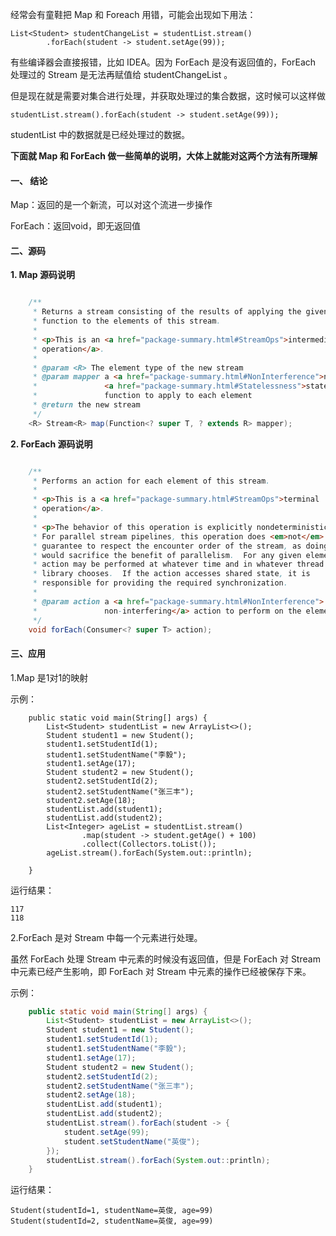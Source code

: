 经常会有童鞋把 Map 和 Foreach 用错，可能会出现如下用法：

```
List<Student> studentChangeList = studentList.stream()
        .forEach(student -> student.setAge(99));
```

有些编译器会直接报错，比如 IDEA。因为 ForEach 是没有返回值的，ForEach 处理过的 Stream 是无法再赋值给 studentChangeList 。

但是现在就是需要对集合进行处理，并获取处理过的集合数据，这时候可以这样做

```
studentList.stream().forEach(student -> student.setAge(99));
```

studentList 中的数据就是已经处理过的数据。

**下面就 Map 和 ForEach 做一些简单的说明，大体上就能对这两个方法有所理解**

#### 一、 结论
Map：返回的是一个新流，可以对这个流进一步操作

ForEach：返回void，即无返回值

#### 二、源码

**1. Map 源码说明**

```java

    /**
     * Returns a stream consisting of the results of applying the given
     * function to the elements of this stream.
     *
     * <p>This is an <a href="package-summary.html#StreamOps">intermediate
     * operation</a>.
     *
     * @param <R> The element type of the new stream
     * @param mapper a <a href="package-summary.html#NonInterference">non-interfering</a>,
     *               <a href="package-summary.html#Statelessness">stateless</a>
     *               function to apply to each element
     * @return the new stream
     */
    <R> Stream<R> map(Function<? super T, ? extends R> mapper);
```

**2. ForEach 源码说明**

```java

    /**
     * Performs an action for each element of this stream.
     *
     * <p>This is a <a href="package-summary.html#StreamOps">terminal
     * operation</a>.
     *
     * <p>The behavior of this operation is explicitly nondeterministic.
     * For parallel stream pipelines, this operation does <em>not</em>
     * guarantee to respect the encounter order of the stream, as doing so
     * would sacrifice the benefit of parallelism.  For any given element, the
     * action may be performed at whatever time and in whatever thread the
     * library chooses.  If the action accesses shared state, it is
     * responsible for providing the required synchronization.
     *
     * @param action a <a href="package-summary.html#NonInterference">
     *               non-interfering</a> action to perform on the elements
     */
    void forEach(Consumer<? super T> action);
```
#### 三、应用
1.Map 是1对1的映射

示例：
```
    public static void main(String[] args) {
        List<Student> studentList = new ArrayList<>();
        Student student1 = new Student();
        student1.setStudentId(1);
        student1.setStudentName("李毅");
        student1.setAge(17);
        Student student2 = new Student();
        student2.setStudentId(2);
        student2.setStudentName("张三丰");
        student2.setAge(18);
        studentList.add(student1);
        studentList.add(student2);
        List<Integer> ageList = studentList.stream()
                .map(student -> student.getAge() + 100)
                .collect(Collectors.toList());
        ageList.stream().forEach(System.out::println);

    }
```
运行结果：

```
117
118

```


2.ForEach 是对 Stream 中每一个元素进行处理。

虽然 ForEach 处理 Stream 中元素的时候没有返回值，但是 ForEach 对 Stream 中元素已经产生影响，即 ForEach 对 Stream 中元素的操作已经被保存下来。

示例：

```java
    public static void main(String[] args) {
        List<Student> studentList = new ArrayList<>();
        Student student1 = new Student();
        student1.setStudentId(1);
        student1.setStudentName("李毅");
        student1.setAge(17);
        Student student2 = new Student();
        student2.setStudentId(2);
        student2.setStudentName("张三丰");
        student2.setAge(18);
        studentList.add(student1);
        studentList.add(student2);
        studentList.stream().forEach(student -> {
            student.setAge(99);
            student.setStudentName("英俊");
        });
        studentList.stream().forEach(System.out::println);
    }
```
运行结果：

```
Student(studentId=1, studentName=英俊, age=99)
Student(studentId=2, studentName=英俊, age=99)
```

